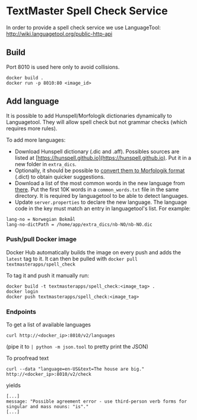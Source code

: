 # TextMaster Spell Check Service

In order to provide a spell check service we use
LanguageTool: http://wiki.languagetool.org/public-http-api

## Build

Port 8010 is used here only to avoid collisions.

```shell
docker build .
docker run -p 8010:80 <image_id>
```

## Add language

It is possible to add Hunspell/Morfologik dictionaries dynamically to Languagetool.
They will allow spell check but not grammar checks (which requires more rules).

To add more languages:

- Download Hunspell dictionary (.dic and .aff). Possibles sources are listed at [https://hunspell.github.io](https://hunspell.github.io). Put it in a new folder in `extra_dics`.
- Optionally, it should be possible to [convert them to Morfologik format](https://dev.languagetool.org/hunspell-support) (.dict) to obtain quicker suggestions.
- Download a list of the most common words in the new language from [there](https://github.com/mozilla-b2g/gaia/tree/master/apps/keyboard/js/imes/latin/dictionaries). Put the first 10K words in a `common_words.txt` file in the same directory. It is required by languagetool to be able to detect languages.
- Update `server.properties` to declare the new language. The language code in the key must match an entry in languagetool's list. For example:

```
lang-no = Norwegian Bokmål
lang-no-dictPath = /home/app/extra_dics/nb-NO/nb-NO.dic
```

### Push/pull Docker image

Docker Hub automatically builds the image on every push and adds the `latest` tag to it.
It can then be pulled with `docker pull textmasterapps/spell_check`

To tag it and push it manually run:

```shell
docker build -t textmasterapps/spell_check:<image_tag> .
docker login
docker push textmasterapps/spell_check:<image_tag>
```

### Endpoints

To get a list of available languages

`curl http://<docker_ip>:8010/v2/languages`

(pipe it to `| python -m json.tool` to pretty print the JSON)

To proofread text

`curl --data "language=en-US&text=The house are big." http://<docker_ip>:8010/v2/check`

yields

```
[...]
message: "Possible agreement error - use third-person verb forms for singular and mass nouns: "is"."
[...]
```
